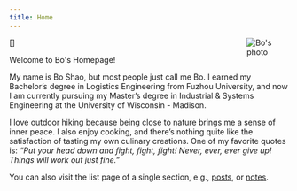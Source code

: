 ```yaml
---
title: Home
---
```


[<img src="https://github.com/boshao321/boshao/photo/profile.jpg" style="max-width:15%;min-width:40px;float:right;" alt="Bo's photo" />]

Welcome to Bo's Homepage!<br>

My name is Bo Shao, but most people just call me Bo. I earned my Bachelor’s degree in Logistics Engineering from Fuzhou University, and now I am currently pursuing my Master’s degree in Industrial & Systems Engineering at the University of Wisconsin - Madison.

I love outdoor hiking because being close to nature brings me a sense of inner peace. I also enjoy cooking, and there’s nothing quite like the satisfaction of tasting my own culinary creations. One of my favorite quotes is: *“Put your head down and fight, fight, fight! Never, ever, ever give up! Things will work out just fine.”*

You can also visit the list page of a single section, e.g., [posts](/post/), or [notes](/note/).
